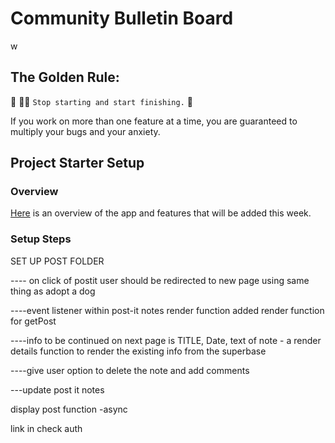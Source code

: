 # Community Bulletin Board
w
## The Golden Rule:

🦸 🦸‍♂️ `Stop starting and start finishing.` 🏁

If you work on more than one feature at a time, you are guaranteed to multiply your bugs and your anxiety.

## Project Starter Setup

### Overview

[Here](https://whimsical.com/page-wireframes-QKB9N3bD8HbmJDt12t5AHE) is an overview of the app and features that will be added this week.

### Setup Steps

SET UP POST FOLDER

---- on click of postit user should be redirected to new page
    using same thing as adopt a dog

----event listener within post-it notes render function
    added render function for getPost
    
----info to be continued on next page is TITLE, Date, text of note  - a render details function to render the existing info from the superbase

----give user option to delete the note and add comments

---update post it notes

display post function -async 

link in check auth